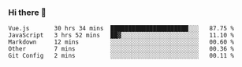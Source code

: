 ### Hi there 👋

<!--
**xin-code/Xin-code** is a ✨ _special_ ✨ repository because its `README.md` (this file) appears on your GitHub profile.

Here are some ideas to get you started:
<!--START_SECTION:waka-->
```text
Vue.js       30 hrs 34 mins  ██████████████████████░░░   87.75 % 
JavaScript   3 hrs 52 mins   ██▓░░░░░░░░░░░░░░░░░░░░░░   11.10 % 
Markdown     12 mins         ░░░░░░░░░░░░░░░░░░░░░░░░░   00.60 % 
Other        7 mins          ░░░░░░░░░░░░░░░░░░░░░░░░░   00.36 % 
Git Config   2 mins          ░░░░░░░░░░░░░░░░░░░░░░░░░   00.11 % 
```
<!--END_SECTION:waka-->
